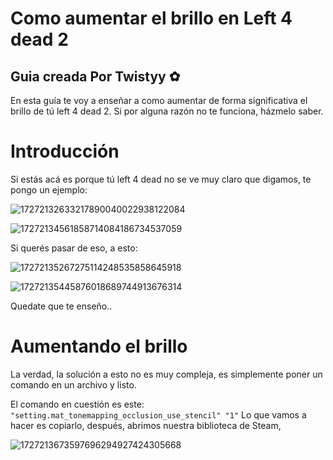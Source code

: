 # Como aumentar el brillo en Left 4 dead 2

## Guia creada Por Twistyy ✿

En esta guía te voy a enseñar a como aumentar de forma significativa el brillo de tú left 4 dead 2.
Si por alguna razón no te funciona, házmelo saber.

# Introducción
Si estás acá es porque tú left 4 dead no se ve muy claro que digamos, te pongo un ejemplo:

![17272132633217890040022938122084](https://github.com/user-attachments/assets/487d6c29-8a21-4ae2-a2dc-80d390562cc8)

![17272134561858714084186734537059](https://github.com/user-attachments/assets/20d1fd87-16fb-46d5-a57d-b67b06480719)


Si querés pasar de eso, a esto:

![17272135267275114248535858645918](https://github.com/user-attachments/assets/df4af152-546b-4b21-8210-0e4f3f03a6a4)

![17272135445876018689744913676314](https://github.com/user-attachments/assets/23c5ba78-e67a-426b-bb53-f6a2d5ee0a17)

Quedate que te enseño..

# Aumentando el brillo
La verdad, la solución a esto no es muy compleja, es simplemente poner un comando en un archivo y listo.

El comando en cuestión es este:
``
"setting.mat_tonemapping_occlusion_use_stencil" "1"
``
Lo que vamos a hacer es copiarlo, después, abrimos nuestra biblioteca de Steam,

![1727213673597696294927424305668](https://github.com/user-attachments/assets/6932d4b9-9655-4fb4-963e-d08cb478d3cc)

